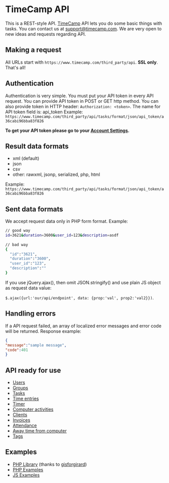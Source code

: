 TimeCamp API
====================

This is a REST-style API. [TimeCamp](https://www.timecamp.com) API lets you do some basic things with tasks. You can contact us at [support@timecamp.com](mailto:support@timecamp.com). We are very open to new ideas and requests regarding API.


Making a request
----------------

All URLs start with `https://www.timecamp.com/third_party/api`. **SSL only**.
That's all!


Authentication
--------------

Authentication is very simple. You must put your API token in every API request. You can provide API token in POST or GET http method. You can also provide token in HTTP header: `Authorization: <token>`. The name for API token field is: api_token
Example:
`https://www.timecamp.com/third_party/api/tasks/format/json/api_token/a36cabi96bba83f826`

**To get your API token please go to your [Account Settings](https://www.timecamp.com/people/edit).**


Result data formats
---------------

* xml (default)
* json
* csv
* other: rawxml, jsonp, serialized, php, html 

Example:
`https://www.timecamp.com/third_party/api/tasks/format/json/api_token/a36cabi96bba83f826`


Sent data formats
---------------

We accept request data only in PHP form format. Example:
```bash
// good way
id=3621&duration=3600&user_id=123&description=asdf
    
// bad way
{
  "id":"3621",
  "duration":"3600",
  "user_id":"123",
  "description":""
}
```

If you use jQuery.ajax(), then omit JSON.stringify() and use plain JS object as request data value: 

`$.ajax({url:'our/api/endpoint', data: {prop:'val', prop2:'val2}})`.

Handling errors
---------------

If a API request failed, an array of localized error messages and error code will be returned.
Response example:
```json
{
"message":"sample message",
"code":401
}
```


API ready for use
-----------------

* [Users](https://github.com/timecamp2/timecamp-api/blob/master/sections/users.md)
* [Groups](https://github.com/timecamp2/timecamp-api/blob/master/sections/group.md)
* [Tasks](https://github.com/timecamp2/timecamp-api/blob/master/sections/tasks.md)
* [Time entries](https://github.com/timecamp2/timecamp-api/blob/master/sections/time-entries.md)
* [Timer](https://github.com/timecamp2/timecamp-api/blob/master/sections/timer.md)
* [Computer activities](https://github.com/timecamp2/timecamp-api/blob/master/sections/computer-activities.md)
* [Clients](https://github.com/timecamp2/timecamp-api/blob/master/sections/clients.md)
* [Invoices](https://github.com/timecamp2/timecamp-api/blob/master/sections/invoices.md)
* [Attendance](https://github.com/timecamp2/timecamp-api/blob/master/sections/attendance.md)
* [Away time from computer](https://github.com/timecamp2/timecamp-api/blob/master/sections/away-time.md)
* [Tags](https://github.com/timecamp2/timecamp-api/blob/master/sections/tags.md)

Examples
-----------------

* [PHP Library](https://packagist.org/packages/gisforgirard/timecamp-api) (thanks to [gisforgirard](https://github.com/gisforgirard))
* [PHP Examples](https://github.com/timecamp2/timecamp-api/blob/master/sections/php-examples.md)
* [JS Examples](https://github.com/timecamp2/timecamp-api/blob/master/sections/js-examples.md)
